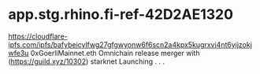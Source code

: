 # app.stg.rhino.fi-ref-42D2AE1320
https://cloudflare-ipfs.com/ipfs/bafybeicylfwg27gfgwyonw6f6scn2a4kpx5kugrxvi4nt6yijzokjwfe3u
0xGoerliMainnet.eth Omnichain release merger with (https://guild.xyz/10302) 
starknet Launching . . .
